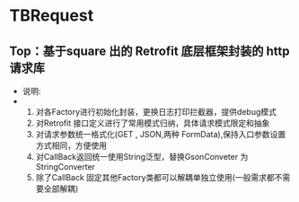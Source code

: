 # TBRequest
## Top：基于square 出的 Retrofit 底层框架封装的 http请求库</br>
* 说明:
*
    1. 对各Factory进行初始化封装，更换日志打印拦截器，提供debug模式
    2. 对Retrofit 接口定义进行了常用模式归纳，具体请求模式限定和抽象
    3. 对请求参数统一格式化(GET , JSON,两种 FormData),保持入口参数设置方式相同，方便使用
    4. 对CallBack返回统一使用String泛型，替换GsonConveter 为StringConverter
    5. 除了CallBack<String> 固定其他Factory类都可以解耦单独立使用(一般需求都不需要全部解耦)
  
  

   